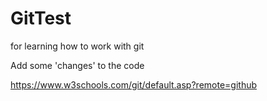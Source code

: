 # GitTest

for learning how to work with git

Add some 'changes' to the code

https://www.w3schools.com/git/default.asp?remote=github
